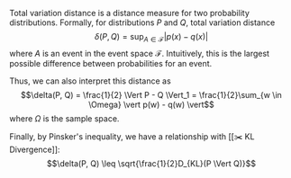 Total variation distance is a distance measure for two probability distributions. Formally, for distributions $P$ and $Q$, total variation distance $$\delta(P, Q) = \sup_{A \in \mathcal{F}} \vert p(x) - q(x)\vert$$ where $A$ is an event in the event space $\mathcal{F}$. Intuitively, this is the largest possible difference between probabilities for an event.

Thus, we can also interpret this distance as $$\delta(P, Q) = \frac{1}{2} \Vert P - Q \Vert_1 = \frac{1}{2}\sum_{w \in \Omega} \vert p(w) - q(w) \vert$$ where $\Omega$ is the sample space.

Finally, by Pinsker's inequality, we have a relationship with [[✂️ KL Divergence]]: $$\delta(P, Q) \leq \sqrt{\frac{1}{2}D_{KL}(P \Vert Q)}$$